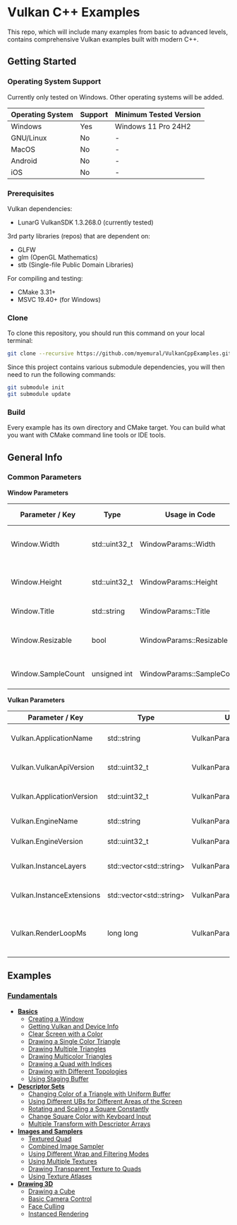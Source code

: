 # Vulkan C++ Examples

This repo, which will include many examples from basic to advanced levels, contains comprehensive Vulkan examples built with modern C++.

## Getting Started

### Operating System Support

Currently only tested on Windows. Other operating systems will be added.

| Operating System | Support   | Minimum Tested Version |
|------------------|-----------|------------------------|
| Windows          | Yes       | Windows 11 Pro 24H2    |
| GNU/Linux        | No        | -                      |
| MacOS            | No        | -                      |
| Android          | No        | -                      |
| iOS              | No        | -                      |

### Prerequisites

Vulkan dependencies:
- LunarG VulkanSDK 1.3.268.0 (currently tested)

3rd party libraries (repos) that are dependent on:
- GLFW
- glm (OpenGL Mathematics)
- stb (Single-file Public Domain Libraries)

For compiling and testing:
- CMake 3.31+
- MSVC 19.40+ (for Windows)

### Clone

To clone this repository, you should run this command on your local terminal:

~~~bash
git clone --recursive https://github.com/myemural/VulkanCppExamples.git
~~~

Since this project contains various submodule dependencies, you will then need to run the following commands:

~~~bash
git submodule init
git submodule update
~~~

### Build

Every example has its own directory and CMake target. You can build what you want with CMake command line tools or IDE tools.

## General Info

### Common Parameters

**Window Parameters**

| Parameter / Key    | Type          | Usage in Code             | Description                             | Default Value |
|--------------------|---------------|---------------------------|-----------------------------------------|---------------|
| Window.Width       | std::uint32_t | WindowParams::Width       | Initial width of the window (in pixel)  | 800           |
| Window.Height      | std::uint32_t | WindowParams::Height      | Initial height of the window (in pixel) | 600           |
| Window.Title       | std::string   | WindowParams::Title       | Title of the window                     |               |
| Window.Resizable   | bool          | WindowParams::Resizable   | Specifies window is resizable or not    | false         |
| Window.SampleCount | unsigned int  | WindowParams::SampleCount | Sample count of the window              | 1             |

**Vulkan Parameters**

| Parameter / Key           | Type                           | Usage in Code                    | Description                                          | Default Value            |
|---------------------------|--------------------------------|----------------------------------|------------------------------------------------------|--------------------------|
| Vulkan.ApplicationName    | std::string                    | VulkanParams::ApplicationName    | Name of the Vulkan application                       |                          |
| Vulkan.VulkanApiVersion   | std::uint32_t                  | VulkanParams::VulkanApiVersion   | Version of the Vulkan API                            | VK_API_VERSION_1_0       |
| Vulkan.ApplicationVersion | std::uint32_t                  | VulkanParams::ApplicationVersion | Version of the Vulkan application                    | VK_MAKE_VERSION(1, 0, 0) |
| Vulkan.EngineName         | std::string                    | VulkanParams::EngineName         | Name of the engine                                   | "DefaultEngine"          |
| Vulkan.EngineVersion      | std::uint32_t                  | VulkanParams::EngineVersion      | Version of the engine                                | VK_MAKE_VERSION(1, 0, 0) |
| Vulkan.InstanceLayers     | std::vector&lt;std::string&gt; | VulkanParams::InstanceLayers     | List of the instance layers                          |                          |
| Vulkan.InstanceExtensions | std::vector&lt;std::string&gt; | VulkanParams::InstanceExtensions | List of the instance extensions                      |                          |
| Vulkan.RenderLoopMs       | long long                      | VulkanParams::RenderLoopMs       | How long each render cycle will take in milliseconds | 8LL                      |

## Examples

### [Fundamentals](/Examples/Fundamentals)

- **[Basics](/Examples/Fundamentals/Basics)**
  - [Creating a Window](/Examples/Fundamentals/Basics/CreatingWindow)
  - [Getting Vulkan and Device Info](/Examples/Fundamentals/Basics/GetDeviceInfo)
  - [Clear Screen with a Color](/Examples/Fundamentals/Basics/ClearScreenWithColor)
  - [Drawing a Single Color Triangle](/Examples/Fundamentals/Basics/DrawingSingleColorTriangle)
  - [Drawing Multiple Triangles](/Examples/Fundamentals/Basics/DrawingMultipleTriangles)
  - [Drawing Multicolor Triangles](/Examples/Fundamentals/Basics/DrawingMulticolorTriangles)
  - [Drawing a Quad with Indices](/Examples/Fundamentals/Basics/DrawingQuad)
  - [Drawing with Different Topologies](/Examples/Fundamentals/Basics/DrawingWithDifferentTopology)
  - [Using Staging Buffer](/Examples/Fundamentals/Basics/UsingStagingBuffer)
- **[Descriptor Sets](/Examples/Fundamentals/DescriptorSets)**
  - [Changing Color of a Triangle with Uniform Buffer](/Examples/Fundamentals/DescriptorSets/ChangingColorWithUB)
  - [Using Different UBs for Different Areas of the Screen](/Examples/Fundamentals/DescriptorSets/MultipleUniformBuffers)
  - [Rotating and Scaling a Square Constantly](/Examples/Fundamentals/DescriptorSets/Transformation2dWithUB)
  - [Change Square Color with Keyboard Input](/Examples/Fundamentals/DescriptorSets/BasicPushConstants)
  - [Multiple Transform with Descriptor Arrays](/Examples/Fundamentals/DescriptorSets/ArrayOfUB)
- **[Images and Samplers](/Examples/Fundamentals/ImagesAndSamplers)**
  - [Textured Quad](/Examples/Fundamentals/ImagesAndSamplers/TexturedQuad)
  - [Combined Image Sampler](/Examples/Fundamentals/ImagesAndSamplers/CombinedImageSampler)
  - [Using Different Wrap and Filtering Modes](/Examples/Fundamentals/ImagesAndSamplers/WrapAndFilteringModes)
  - [Using Multiple Textures](/Examples/Fundamentals/ImagesAndSamplers/UsingMultipleTextures)
  - [Drawing Transparent Texture to Quads](/Examples/Fundamentals/ImagesAndSamplers/SimpleBlending)
  - [Using Texture Atlases](/Examples/Fundamentals/ImagesAndSamplers/TextureAtlases)
- **[Drawing 3D](/Examples/Fundamentals/Drawing3D)**
  - [Drawing a Cube](/Examples/Fundamentals/Drawing3D/DrawingCube)
  - [Basic Camera Control](/Examples/Fundamentals/Drawing3D/BasicCameraControl)
  - [Face Culling](/Examples/Fundamentals/Drawing3D/FaceCulling)
  - [Instanced Rendering](/Examples/Fundamentals/Drawing3D/InstancedRendering)